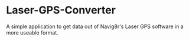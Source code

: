Laser-GPS-Converter
===================

A simple application to get data out of Navig8r's Laser GPS software in a more useable format.
